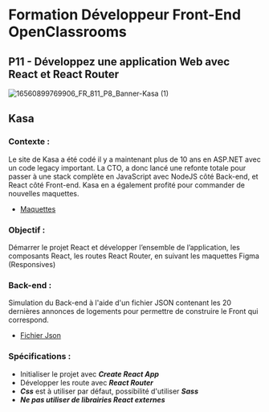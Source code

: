 # Formation Développeur Front-End OpenClassrooms

## P11 - Développez une application Web avec React et React Router

![16560899769906_FR_811_P8_Banner-Kasa (1)](https://user-images.githubusercontent.com/75425721/236425573-02dea96b-c0e2-494a-aba2-df883b5932e9.png)

## Kasa

### Contexte :
Le site de Kasa a été codé il y a maintenant plus de 10 ans en ASP.NET avec un code legacy important. La CTO, a donc lancé une refonte totale pour passer à une stack complète en JavaScript avec NodeJS côté Back-end, et React côté Front-end. Kasa en a également profité pour commander de nouvelles maquettes.

* [Maquettes](https://www.figma.com/file/bAnXDNqRKCRRP8mY2gcb5p/UI-Design-Kasa-FR)

### Objectif : 
Démarrer le projet React et développer l’ensemble de l’application, les composants React, les routes React Router, en suivant les maquettes Figma (Responsives)

### Back-end : 
Simulation du Back-end à l'aide d'un fichier JSON contenant les 20 dernières annonces de logements pour permettre de construire le Front qui correspond.
* [Fichier Json](https://s3-eu-west-1.amazonaws.com/course.oc-static.com/projects/Front-End+V2/P9+React+1/logements.json)

### Spécifications :

* Initialiser le projet avec ***Create React App***
* Développer les route avec ***React Router***
* ***Css*** est à utiliser par défaut, possibilité d'utiliser ***Sass***
* ***Ne pas utiliser de librairies React externes***
